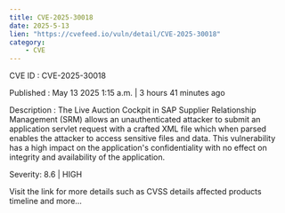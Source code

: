 ```yaml
---
title: CVE-2025-30018
date: 2025-5-13
lien: "https://cvefeed.io/vuln/detail/CVE-2025-30018"
category:
    - CVE
---
```


CVE ID : CVE-2025-30018

Published :  May 13
2025
1:15 a.m. | 3 hours
41 minutes ago

Description : The Live Auction Cockpit in SAP Supplier Relationship Management (SRM) allows an unauthenticated attacker to submit an application servlet request with a crafted XML file which when parsed
enables the attacker to access sensitive files and data. This vulnerability has a high impact on the application's confidentiality
with no effect on integrity and availability of the application.

Severity: 8.6 | HIGH

Visit the link for more details
such as CVSS details
affected products
timeline
and more...
